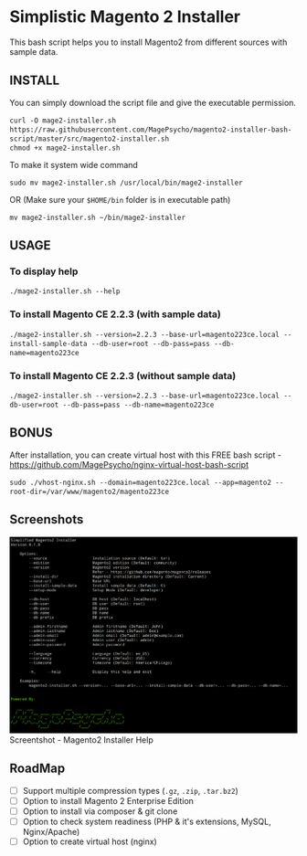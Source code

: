 # Simplistic Magento 2 Installer

This bash script helps you to install Magento2 from different sources with sample data.


## INSTALL
You can simply download the script file and give the executable permission.
```
curl -O mage2-installer.sh https://raw.githubusercontent.com/MagePsycho/magento2-installer-bash-script/master/src/magento2-installer.sh
chmod +x mage2-installer.sh
```

To make it system wide command
```
sudo mv mage2-installer.sh /usr/local/bin/mage2-installer
```
OR (Make sure your `$HOME/bin` folder is in executable path)
```
mv mage2-installer.sh ~/bin/mage2-installer
```

## USAGE
### To display help
```
./mage2-installer.sh --help
```

### To install Magento CE 2.2.3 (with sample data)
```
./mage2-installer.sh --version=2.2.3 --base-url=magento223ce.local --install-sample-data --db-user=root --db-pass=pass --db-name=magento223ce
```

### To install Magento CE 2.2.3 (without sample data)
```
./mage2-installer.sh --version=2.2.3 --base-url=magento223ce.local --db-user=root --db-pass=pass --db-name=magento223ce
```

## BONUS
After installation, you can create virtual host with this FREE bash script - 
https://github.com/MagePsycho/nginx-virtual-host-bash-script
```
sudo ./vhost-nginx.sh --domain=magento223ce.local --app=magento2 --root-dir=/var/www/magento2/magento223ce
```

## Screenshots
![Mage2Backup Help](https://github.com/MagePsycho/magento2-installer-bash-script/raw/master/docs/magento2-installer-bash-script-help.png "Magento2 Installer Help")
Screentshot - Magento2 Installer Help

## RoadMap
 - [ ] Support multiple compression types (`.gz`, `.zip`, `.tar.bz2`)
 - [ ] Option to install Magento 2 Enterprise Edition
 - [ ] Option to install via composer & git clone
 - [ ] Option to check system readiness (PHP & it's extensions, MySQL, Nginx/Apache)
 - [ ] Option to create virtual host (nginx)